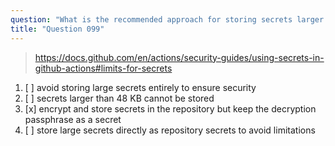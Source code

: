 ```yaml
---
question: "What is the recommended approach for storing secrets larger than 48 KB?"
title: "Question 099"
---
```


> https://docs.github.com/en/actions/security-guides/using-secrets-in-github-actions#limits-for-secrets
1. [ ] avoid storing large secrets entirely to ensure security
1. [ ] secrets larger than 48 KB cannot be stored
1. [x] encrypt and store secrets in the repository but keep the decryption passphrase as a secret
1. [ ] store large secrets directly as repository secrets to avoid limitations
